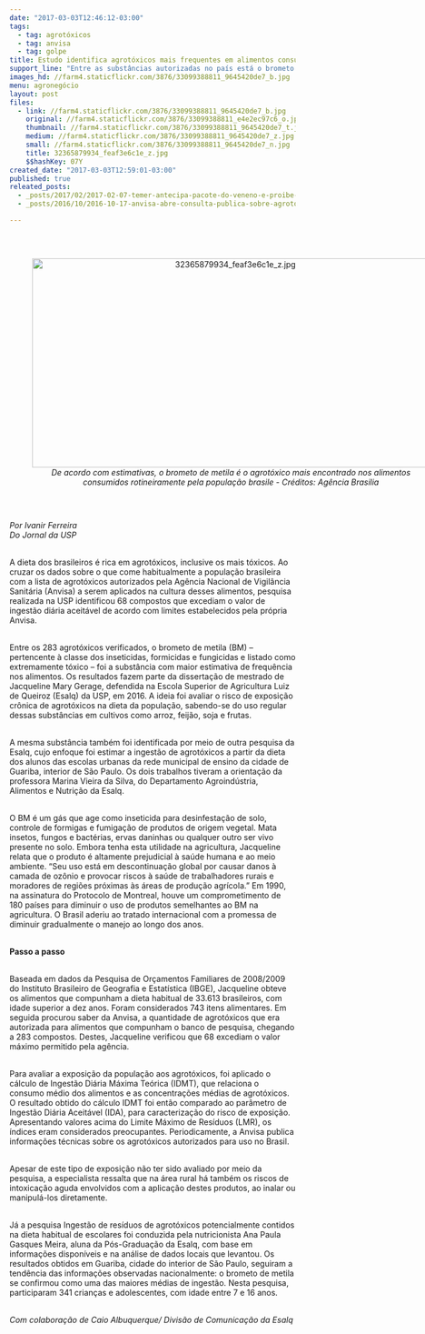 ```yaml
---
date: "2017-03-03T12:46:12-03:00"
tags:
  - tag: agrotóxicos
  - tag: anvisa
  - tag: golpe
title: Estudo identifica agrotóxicos mais frequentes em alimentos consumidos no Brasil
support_line: "Entre as substâncias autorizadas no país está o brometo de metila, utilizado como inseticida para o controle de pragas"
images_hd: //farm4.staticflickr.com/3876/33099388811_9645420de7_b.jpg
menu: agronegócio
layout: post
files:
  - link: //farm4.staticflickr.com/3876/33099388811_9645420de7_b.jpg
    original: //farm4.staticflickr.com/3876/33099388811_e4e2ec97c6_o.jpg
    thumbnail: //farm4.staticflickr.com/3876/33099388811_9645420de7_t.jpg
    medium: //farm4.staticflickr.com/3876/33099388811_9645420de7_z.jpg
    small: //farm4.staticflickr.com/3876/33099388811_9645420de7_n.jpg
    title: 32365879934_feaf3e6c1e_z.jpg
    $$hashKey: 07Y
created_date: "2017-03-03T12:59:01-03:00"
published: true
releated_posts:
  - _posts/2017/02/2017-02-07-temer-antecipa-pacote-do-veneno-e-proibe-anvisa-de-se-manifestar-sobre-agrotoxicos.md
  - _posts/2016/10/2016-10-17-anvisa-abre-consulta-publica-sobre-agrotoxicos-com-prazo-de-nove-dias.md

---
```

<p>&nbsp;</p>

<div style="text-align:center">
<figure class="image" style="display:inline-block"><img alt="32365879934_feaf3e6c1e_z.jpg" height="368" src="//farm4.staticflickr.com/3876/33099388811_9645420de7_b.jpg" width="700" />
<figcaption><em>De acordo com estimativas, o brometo de metila &eacute; o agrot&oacute;xico mais encontrado nos alimentos consumidos rotineiramente pela popula&ccedil;&atilde;o brasile - Cr&eacute;ditos: Ag&ecirc;ncia Brasilia</em></figcaption>
</figure>
</div>

<p>&nbsp;</p>

<p><em>Por Ivanir Ferreira<br />
Do Jornal da USP</em></p>

<p><br />
A dieta dos brasileiros &eacute; rica em agrot&oacute;xicos, inclusive os mais t&oacute;xicos. Ao cruzar os dados sobre o que come habitualmente a popula&ccedil;&atilde;o brasileira com a lista de agrot&oacute;xicos autorizados pela Ag&ecirc;ncia Nacional de Vigil&acirc;ncia Sanit&aacute;ria (Anvisa) a serem aplicados na cultura desses alimentos, pesquisa realizada na USP identificou 68 compostos que excediam o valor de ingest&atilde;o di&aacute;ria aceit&aacute;vel de acordo com limites estabelecidos pela pr&oacute;pria Anvisa.</p>

<p><br />
Entre os 283 agrot&oacute;xicos verificados, o brometo de metila (BM) &ndash; pertencente &agrave; classe dos inseticidas, formicidas e fungicidas e listado como extremamente t&oacute;xico &ndash; foi a subst&acirc;ncia com maior estimativa de frequ&ecirc;ncia nos alimentos. Os resultados fazem parte da disserta&ccedil;&atilde;o de mestrado de Jacqueline Mary Gerage, defendida na Escola Superior de Agricultura Luiz de Queiroz (Esalq) da USP, em 2016. A ideia foi avaliar o risco de exposi&ccedil;&atilde;o cr&ocirc;nica de agrot&oacute;xicos na dieta da popula&ccedil;&atilde;o, sabendo-se do uso regular dessas subst&acirc;ncias em cultivos como arroz, feij&atilde;o, soja e frutas.</p>

<p><br />
A mesma subst&acirc;ncia tamb&eacute;m foi identificada por meio de outra pesquisa da Esalq, cujo enfoque foi estimar a ingest&atilde;o de agrot&oacute;xicos a partir da dieta dos alunos das escolas urbanas da rede municipal de ensino da cidade de Guariba, interior de S&atilde;o Paulo. Os dois trabalhos tiveram a orienta&ccedil;&atilde;o da professora Marina Vieira da Silva, do Departamento Agroind&uacute;stria, Alimentos e Nutri&ccedil;&atilde;o da Esalq.</p>

<p><br />
O BM &eacute; um g&aacute;s que age como inseticida para desinfesta&ccedil;&atilde;o de solo, controle de formigas e fumiga&ccedil;&atilde;o de produtos de origem vegetal. Mata insetos, fungos e bact&eacute;rias, ervas daninhas ou qualquer outro ser vivo presente no solo. Embora tenha esta utilidade na agricultura, Jacqueline relata que o produto &eacute; altamente prejudicial &agrave; sa&uacute;de humana e ao meio ambiente. &ldquo;Seu uso est&aacute; em descontinua&ccedil;&atilde;o global por causar danos &agrave; camada de oz&ocirc;nio e provocar riscos &agrave; sa&uacute;de de trabalhadores rurais e moradores de regi&otilde;es pr&oacute;ximas &agrave;s &aacute;reas de produ&ccedil;&atilde;o agr&iacute;cola.&rdquo; Em 1990, na assinatura do Protocolo de Montreal, houve um comprometimento de 180 pa&iacute;ses para diminuir o uso de produtos semelhantes ao BM na agricultura. O Brasil aderiu ao tratado internacional com a promessa de diminuir gradualmente o manejo ao longo dos anos.</p>

<p><br />
<strong>Passo a passo</strong></p>

<p><br />
Baseada em dados da Pesquisa de Or&ccedil;amentos Familiares de 2008/2009 do Instituto Brasileiro de Geografia e Estat&iacute;stica (IBGE), Jacqueline obteve os alimentos que compunham a dieta habitual de 33.613 brasileiros, com idade superior a dez anos. Foram considerados 743 itens alimentares. Em seguida procurou saber da Anvisa, a quantidade de agrot&oacute;xicos que era autorizada para alimentos que compunham o banco de pesquisa, chegando a 283 compostos. Destes, Jacqueline verificou que 68 excediam o valor m&aacute;ximo permitido pela ag&ecirc;ncia.</p>

<p><br />
Para avaliar a exposi&ccedil;&atilde;o da popula&ccedil;&atilde;o aos agrot&oacute;xicos, foi aplicado o c&aacute;lculo de Ingest&atilde;o Di&aacute;ria M&aacute;xima Te&oacute;rica (IDMT), que relaciona o consumo m&eacute;dio dos alimentos e as concentra&ccedil;&otilde;es m&eacute;dias de agrot&oacute;xicos. O resultado obtido do c&aacute;lculo IDMT foi ent&atilde;o comparado ao par&acirc;metro de Ingest&atilde;o Di&aacute;ria Aceit&aacute;vel (IDA), para caracteriza&ccedil;&atilde;o do risco de exposi&ccedil;&atilde;o. Apresentando valores acima do Limite M&aacute;ximo de Res&iacute;duos (LMR), os &iacute;ndices eram considerados preocupantes. Periodicamente, a Anvisa publica informa&ccedil;&otilde;es t&eacute;cnicas sobre os agrot&oacute;xicos autorizados para uso no Brasil.</p>

<p><br />
Apesar de este tipo de exposi&ccedil;&atilde;o n&atilde;o ter sido avaliado por meio da pesquisa, a especialista ressalta que na &aacute;rea rural h&aacute; tamb&eacute;m os riscos de intoxica&ccedil;&atilde;o aguda envolvidos com a aplica&ccedil;&atilde;o destes produtos, ao inalar ou manipul&aacute;-los diretamente.</p>

<p><br />
J&aacute; a pesquisa Ingest&atilde;o de res&iacute;duos de agrot&oacute;xicos potencialmente contidos na dieta habitual de escolares foi conduzida pela nutricionista Ana Paula Gasques Meira, aluna da P&oacute;s-Gradua&ccedil;&atilde;o da Esalq, com base em informa&ccedil;&otilde;es dispon&iacute;veis e na an&aacute;lise de dados locais que levantou. Os resultados obtidos em Guariba, cidade do interior de S&atilde;o Paulo, seguiram a tend&ecirc;ncia das informa&ccedil;&otilde;es observadas nacionalmente: o brometo de metila se confirmou como uma das maiores m&eacute;dias de ingest&atilde;o. Nesta pesquisa, participaram 341 crian&ccedil;as e adolescentes, com idade entre 7 e 16 anos.</p>

<p><br />
<em>Com colabora&ccedil;&atilde;o de Caio Albuquerque/ Divis&atilde;o de Comunica&ccedil;&atilde;o da Esalq</em></p>
